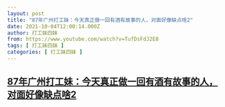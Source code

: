 ```yaml
---
layout: post
title: "87年广州打工妹：今天真正做一回有酒有故事的人，对面好像缺点啥2"
date: 2021-10-04T12:00:14.000Z
author: 打工妹四妹
from: https://www.youtube.com/watch?v=TufDsFdJ2E8
tags: [ 打工妹四妹 ]
categories: [ 打工妹四妹 ]
---
```

<!--1633348814000-->
[87年广州打工妹：今天真正做一回有酒有故事的人，对面好像缺点啥2](https://www.youtube.com/watch?v=TufDsFdJ2E8)
------

<div>

</div>
